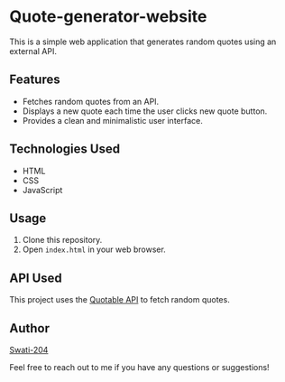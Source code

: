 # Quote-generator-website

This is a simple web application that generates random quotes using an external API.

## Features

- Fetches random quotes from an API.
- Displays a new quote each time the user clicks new quote button.
- Provides a clean and minimalistic user interface.

## Technologies Used

- HTML
- CSS
- JavaScript

## Usage

1. Clone this repository.
2. Open `index.html` in your web browser.

## API Used

This project uses the [Quotable API](https://github.com/lukePeavey/quotable) to fetch random quotes.

## Author

[Swati-204](https://github.com/yourusername)

Feel free to reach out to me if you have any questions or suggestions!
